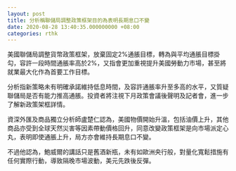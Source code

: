 ```yaml
---
layout: post
title: 分析稱聯儲局調整政策框架目的為表明長期息口不變
date: 2020-08-28 13:40:35.000000000 +08:00
categories: rthk
---
```


美國聯儲局調整貨幣政策框架，放棄固定2%通脹目標，轉為與平均通脹目標掛勾，容許一段時間通脹率高於2%，又指會更加重視提升美國勞動力市場，甚至將就業最大化作為首要工作目標。

分析指新策略未有明確承諾維持低息時間，及容許通脹率升至多高的水平，又質疑聯儲局是否有能力推高通脹。投資者將注視下月政策會議後聲明及記者會，進一步了解新政策架框詳情。

資深外匯及商品獨立分析師盧楚仁認為，美國物價開始升溫，包括油價上升，其他商品亦受到全球天然災害等因素帶動價格回升，同意改變政策框架是向市場派定心丸，表明即使通脹上升，局方亦會維持長期息口不變。

不過他認為，鮑威爾的講話只是舊酒新瓶，未有如歐洲央行般，對量化寬鬆措施有任何實際行動，導致隔晚市場波動，美元先跌後反彈。
